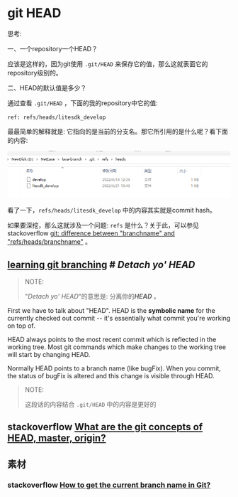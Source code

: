 # git HEAD

思考:

一、一个repository一个HEAD？

应该是这样的，因为git使用  `.git/HEAD` 来保存它的值，那么这就表面它的repository级别的。

二、HEAD的默认值是多少？

通过查看 `.git/HEAD` ，下面的我的repository中它的值:

```
ref: refs/heads/litesdk_develop
```

最最简单的解释就是: 它指向的是当前的分支名。那它所引用的是什么呢？看下面的内容:

![](./git-refs-heads.png)

看了一下，`refs/heads/litesdk_develop` 中的内容其实就是commit hash。

如果要深挖，那么这就涉及一个问题: `refs` 是什么？关于此，可以参见stackoverflow [git: difference between "branchname" and "refs/heads/branchname"](https://stackoverflow.com/questions/1526471/git-difference-between-branchname-and-refs-heads-branchname) 。

## [learning git branching](https://learngitbranching.js.org/?locale=en) # *Detach yo' HEAD*

> NOTE: 
>
> "*Detach yo' HEAD*"的意思是: 分离你的***HEAD*** 。

First we have to talk about "HEAD". HEAD is the **symbolic name** for the currently checked out commit -- it's essentially what commit you're working on top of.

HEAD always points to the most recent commit which is reflected in the working tree. Most git commands which make changes to the working tree will start by changing HEAD.

Normally HEAD points to a branch name (like bugFix). When you commit, the status of bugFix is altered and this change is visible through HEAD.

> NOTE:
>
> 这段话的内容结合 `.git/HEAD` 中的内容是更好的



## stackoverflow [What are the git concepts of HEAD, master, origin?](https://stackoverflow.com/questions/8196544/what-are-the-git-concepts-of-head-master-origin)





## 素材

### stackoverflow [How to get the current branch name in Git?](https://stackoverflow.com/questions/6245570/how-to-get-the-current-branch-name-in-git)

